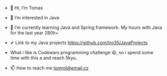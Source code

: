 - 👋 Hi, I’m Tomas
- 👀 I’m interested in Java
- 🌱 I’m currently learning Java and Spring framework. My hours with Java for the last year 280h+
- ✔ Link to my Java projects https://github.com/tro35/JavaProjects
- What i like is Codewars programming challenge 😃, so i spend some time with this a and reach 5kyu.

- 📫 How to reach me tomrol@email.cz

<!---
tro35/tro35 is a ✨ special ✨ repository because its `README.md` (this file) appears on your GitHub profile.
You can click the Preview link to take a look at your changes.
--->
